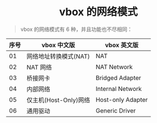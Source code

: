 # <center>vbox 的网络模式</center>

> vbox 的网络模式有 6 种，并且功能也不尽相同：

| 序号 | vbox 中文版           | vbox 英文版       |
| ---- | --------------------- | ----------------- |
| 01   | 网络地址转换模式(NAT) | NAT               |
| 02   | NAT 网络              | NAT Network       |
| 03   | 桥接网卡              | Bridged Adapter   |
| 04   | 内部网络              | Internal Network  |
| 05   | 仅主机(Host-Only)网络 | Host-only Adapter |
| 06   | 通用驱动              | Generic Driver    |
